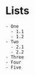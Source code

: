 # Lists
    
    - One
      - 1.1
      - 1.2
    - Two
      - 2.1
      - 2.2
    - Three
    - Four
    - Five




